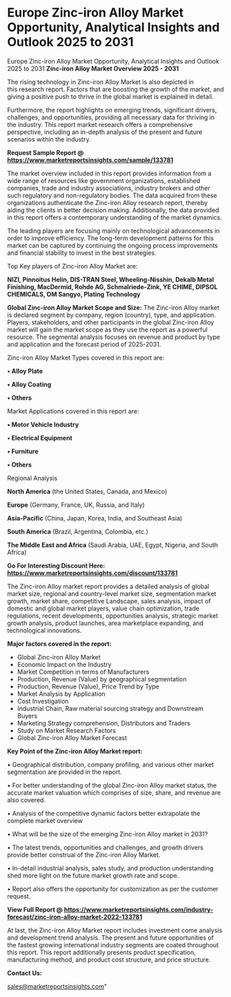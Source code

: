 # Europe Zinc-iron Alloy Market Opportunity, Analytical Insights and Outlook 2025 to 2031
 Europe Zinc-iron Alloy Market Opportunity, Analytical Insights and Outlook 2025 to 2031
<Strong> Zinc-iron Alloy Market Overview 2025 - 2031</strong>

The rising technology in Zinc-iron Alloy Market is also depicted in this research report. Factors that are boosting the growth of the market, and giving a positive push to thrive in the global market is explained in detail.

Furthermore, the report highlights on emerging trends, significant drivers, challenges, and opportunities, providing all necessary data for thriving in the industry. This report market research offers a comprehensive perspective, including an in-depth analysis of the present and future scenarios within the industry.

<strong>Request Sample Report @ <a href=https://www.marketreportsinsights.com/sample/133781>https://www.marketreportsinsights.com/sample/133781</a></strong>

The market overview included in this report provides information from a wide range of resources like government organizations, established companies, trade and industry associations, industry brokers and other such regulatory and non-regulatory bodies. The data acquired from these organizations authenticate the Zinc-iron Alloy research report, thereby aiding the clients in better decision making. Additionally, the data provided in this report offers a contemporary understanding of the market dynamics.

The leading players are focusing mainly on technological advancements in order to improve efficiency. The long-term development patterns for this market can be captured by continuing the ongoing process improvements and financial stability to invest in the best strategies.

Top Key players of Zinc-iron Alloy Market are:

<strong>NIZI, Pinnoitus Helin, DIS-TRAN Steel, Wheeling-Nisshin, Dekalb Metal Finishing, MacDermid, Rohde AG, Schmalriede-Zink, YE CHIME, DIPSOL CHEMICALS, OM Sangyo, Plating Technology</strong>

<strong><b>Global Zinc-iron Alloy Market Scope and Size:</b></strong>
The Zinc-iron Alloy market is declared segment by company, region (country), type, and application. Players, stakeholders, and other participants in the global Zinc-iron Alloy market will gain the market scope as they use the report as a powerful resource. The segmental analysis focuses on revenue and product by type and application and the forecast period of 2025-2031.

Zinc-iron Alloy Market Types covered in this report are:

<strong>• Alloy Plate

• Alloy Coating

• Others</strong>

Market Applications covered in this report are:

<strong>• Motor Vehicle Industry

• Electrical Equipment

• Furniture

• Others</strong> 

Regional Analysis

<strong>North America</strong> (the United States, Canada, and Mexico)

<strong>Europe</strong> (Germany, France, UK, Russia, and Italy)

<strong>Asia-Pacific</strong> (China, Japan, Korea, India, and Southeast Asia)

<strong>South America</strong> (Brazil, Argentina, Colombia, etc.)

<strong>The Middle East and Africa</strong> (Saudi Arabia, UAE, Egypt, Nigeria, and South Africa)

<strong>Go For Interesting Discount Here: <a href=https://www.marketreportsinsights.com/discount/133781>https://www.marketreportsinsights.com/discount/133781</a></strong>

The Zinc-iron Alloy market report provides a detailed analysis of global market size, regional and country-level market size, segmentation market growth, market share, competitive Landscape, sales analysis, impact of domestic and global market players, value chain optimization, trade regulations, recent developments, opportunities analysis, strategic market growth analysis, product launches, area marketplace expanding, and technological innovations.

<strong><b>Major factors covered in the report:</b></strong>
<ul>
  <li>Global Zinc-iron Alloy Market </li>
  <li>Economic Impact on the Industry</li>
  <li>Market Competition in terms of Manufacturers</li>
  <li>Production, Revenue (Value) by geographical segmentation</li>
  <li>Production, Revenue (Value), Price Trend by Type</li>
  <li>Market Analysis by Application</li>
  <li>Cost Investigation</li>
  <li>Industrial Chain, Raw material sourcing strategy and Downstream Buyers</li>
  <li>Marketing Strategy comprehension, Distributors and Traders</li>
  <li>Study on Market Research Factors</li>
  <li>Global Zinc-iron Alloy Market Forecast</li>
</ul>

<strong><b>Key Point of the Zinc-iron Alloy Market report:</b></strong>

• Geographical distribution, company profiling, and various other market segmentation are provided in the report.

• For better understanding of the global Zinc-iron Alloy market status, the accurate market valuation which comprises of size, share, and revenue are also covered.

• Analysis of the competitive dynamic factors better extrapolate the complete market overview

• What will be the size of the emerging Zinc-iron Alloy market in 2031?

• The latest trends, opportunities and challenges, and growth drivers provide better construal of the Zinc-iron Alloy Market.

• In-detail industrial analysis, sales study, and production understanding shed more light on the future market growth rate and scope.

• Report also offers the opportunity for customization as per the customer request.

<strong><b>View Full Report @ <a href=https://www.marketreportsinsights.com/industry-forecast/zinc-iron-alloy-market-2022-133781>https://www.marketreportsinsights.com/industry-forecast/zinc-iron-alloy-market-2022-133781</a></b></strong>


At last, the Zinc-iron Alloy Market report includes investment come analysis and development trend analysis. The present and future opportunities of the fastest growing international industry segments are coated throughout this report. This report additionally presents product specification, manufacturing method, and product cost structure, and price structure.

<strong>Contact Us:</strong>

sales@marketreportsinsights.com"
